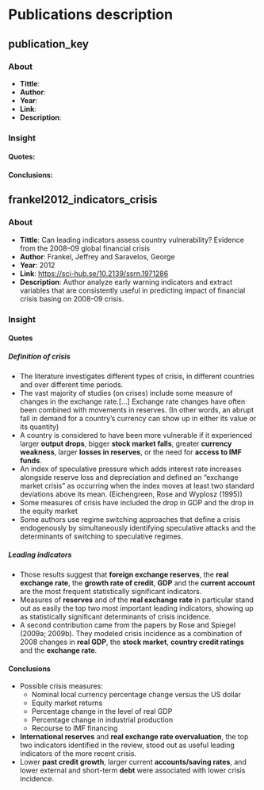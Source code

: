 # Publications description

## publication_key
### About
* **Tittle**:
* **Author**:
* **Year**: 
* **Link**:
* **Description**:
### Insight
#### **Quotes**:
#### **Conclusions**:

## frankel2012_indicators_crisis
### About
* **Tittle**: Can leading indicators assess country vulnerability? Evidence from the 2008–09 global financial crisis
* **Author**: Frankel, Jeffrey and Saravelos, George
* **Year**: 2012
* **Link**: https://sci-hub.se/10.2139/ssrn.1971286
* **Description**: Author analyze early warning indicators and extract variables that are consistently useful in predicting impact of financial crisis basing on 2008-09 crisis. 
### Insight
#### **Quotes**
##### Definition of crisis 
* The literature investigates different types of crisis, in different countries and over different time periods.
* The vast majority of studies (on crises) include some measure of changes in the exchange rate.[...] Exchange rate changes have often been combined with movements in reserves. (In other words, an abrupt fall in demand for a country’s currency can show up in either its value or its quantity)
* A country is considered to have been more vulnerable if it experienced larger **output drops**, bigger **stock market falls**, greater **currency weakness**, larger **losses in reserves**, or the need for **access to IMF funds**.
* An index of speculative pressure which adds interest rate increases alongside reserve loss and depreciation and defined an “exchange market crisis” as occurring when the index moves at least two standard deviations above its mean. (Eichengreen, Rose and Wyplosz (1995))
* Some measures of crisis have included the drop in GDP and the drop in the equity market
* Some authors use regime switching approaches that define a crisis endogenously by simultaneously identifying speculative
attacks and the determinants of switching to speculative regimes.
##### Leading indicators
* Those results suggest that **foreign exchange reserves**, the **real exchange rate**, the **growth rate of credit**, **GDP** and the **current account** are the most frequent statistically significant indicators. 
* Measures of **reserves** and of the **real exchange rate** in particular stand out as easily
the top two most important leading indicators, showing up as statistically significant determinants of crisis incidence.
* A second contribution came from the papers by Rose and Spiegel (2009a; 2009b). They modeled crisis incidence as a combination of 2008 changes in **real GDP**, the **stock market**, **country credit ratings** and the **exchange rate**.

#### **Conclusions**
* Possible crisis measures:
  * Nominal local currency percentage change versus the US dollar
  * Equity market returns
  * Percentage change in the level of real GDP
  * Percentage change in industrial production
  * Recourse to IMF financing
* **International reserves** and **real exchange rate overvaluation**, the top two indicators identified in the review, stood out as useful leading indicators of the more recent crisis.
* Lower **past credit growth**, larger current **accounts/saving rates**, and lower external and short-term **debt** were associated with lower crisis incidence.

